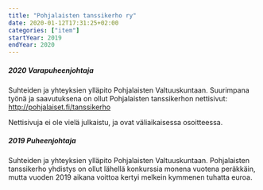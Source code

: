 ```yaml
---
title: "Pohjalaisten tanssikerho ry"
date: 2020-01-12T17:31:25+02:00
categories: ["item"]
startYear: 2019
endYear: 2020
---
```

##### 2020 Varapuheenjohtaja
Suhteiden ja yhteyksien ylläpito Pohjalaisten Valtuuskuntaan. Suurimpana työnä ja saavutuksena on ollut Pohjalaisten tanssikerhon nettisivut: http://pohjalaiset.fi/tanssikerho

Nettisivuja ei ole vielä julkaistu, ja ovat väliaikaisessa osoitteessa.

##### 2019 Puheenjohtaja
Suhteiden ja yhteyksien ylläpito Pohjalaisten Valtuuskuntaan. Pohjalaisten tanssikerho yhdistys on ollut lähellä konkurssia monena vuotena peräkkäin, mutta vuoden 2019 aikana voittoa kertyi melkein kymmenen tuhatta euroa.
